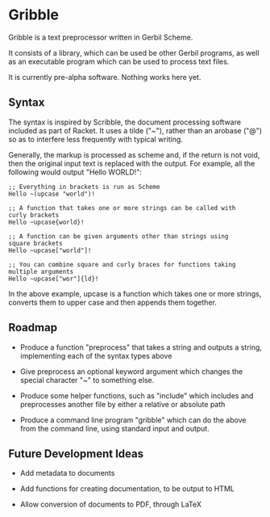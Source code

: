 # Gribble

Gribble is a text preprocessor written in Gerbil Scheme.

It consists of a library, which can be used be other Gerbil programs,
as well as an executable program which can be used to process text
files.

It is currently pre-alpha software. Nothing works here yet.

## Syntax

The syntax is inspired by Scribble, the document processing software
included as part of Racket. It uses a tilde ("~"), rather than an
arobase ("@") so as to interfere less frequently with typical writing.

Generally, the markup is processed as scheme and, if the return is not
void, then the original input text is replaced with the output. For
example, all the following would output "Hello WORLD!":

    ;; Everything in brackets is run as Scheme
	Hello ~(upcase "world")! 

	;; A function that takes one or more strings can be called with
    curly brackets
	Hello ~upcase{world}!
	
	;; A function can be given arguments other than strings using
	square brackets
	Hello ~upcase["world"]!
	
	;; You can combine square and curly braces for functions taking
	multiple arguments
	Hello ~upcase["wor"]{ld}!

In the above example, upcase is a function which takes one or more
strings, converts them to upper case and then appends them together.

## Roadmap

- Produce a function "preprocess" that takes a string and outputs a
  string, implementing each of the syntax types above

- Give preprocess an optional keyword argument which changes the
  special character "~" to something else.

- Produce some helper functions, such as "include" which includes
  and preprocesses another file by either a relative or absolute path
  
- Produce a command line program "gribble" which can do the above from
  the command line, using standard input and output.

## Future Development Ideas

- Add metadata to documents

- Add functions for creating documentation, to be output to HTML

- Allow conversion of documents to PDF, through LaTeX
